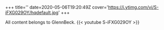 +++
title=''
date=2020-05-06T19:20:49Z
cover='https://i.ytimg.com/vi/S-iFXG029OY/hqdefault.jpg'
+++

All content belongs to GlennBeck.
{{< youtube S-iFXG029OY >}}
